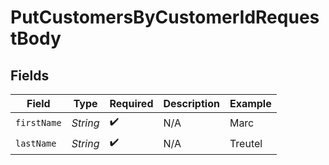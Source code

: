 # PutCustomersByCustomerIdRequestBody


## Fields

| Field              | Type               | Required           | Description        | Example            |
| ------------------ | ------------------ | ------------------ | ------------------ | ------------------ |
| `firstName`        | *String*           | :heavy_check_mark: | N/A                | Marc               |
| `lastName`         | *String*           | :heavy_check_mark: | N/A                | Treutel            |